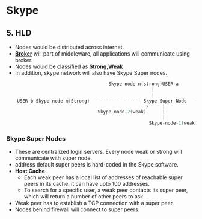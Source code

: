 # Skype

## 5. HLD
- Nodes would be distributed across internet.
- **[Broker](/System-Design/Concepts/Distributed_Systems/Architecture)** will part of middleware, all applications will communicate using broker.
- Nodes would be classified as **[Strong,Weak](/System-Design/Concepts/Hashing)**
- In addition, skype network will also have Skype Super nodes.
```c
                                      Skype-node-n(strong)USER-a
                                                      |
                                                      |
    USER-b-Skype-node-m(Strong)  ----------------- Skype-Super-Node   -------Skype-node-3(weak)
                                                    /     |
                                  Skype-node-2(weak)      |
                                                          |
                                                     Skype-node-1(weak)

```

### Skype Super Nodes
  - These are centralized login servers. Every node weak or strong will communicate with super node.
  - address default super peers is hard-coded in the Skype software.
  - **Host Cache** 
    - Each weak peer has a local list of addresses of reachable super peers in its cache. it can have upto 100 addresses.
    -  To search for a specific user, a weak peer contacts its super peer, which will return a number of other peers to ask.
  - Weak peer has to establish a TCP connection with a super peer.
  - Nodes behind firewall will connect to super peers.
  
